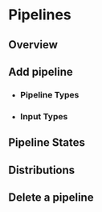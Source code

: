 # Pipelines

## Overview

## Add pipeline

- ### Pipeline Types
- ### Input Types

## Pipeline States

## Distributions

## Delete a pipeline
